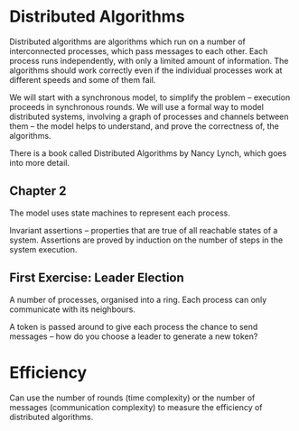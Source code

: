 # Distributed Algorithms

Distributed algorithms are algorithms which run on a number of interconnected processes, which pass messages to each other. Each process runs independently, with only a limited amount of information. The algorithms should work correctly even if the individual processes work at different speeds and some of them fail.

We will start with a synchronous model, to simplify the problem – execution proceeds in synchronous rounds. We will use a formal way to model distributed systems, involving a graph of processes and channels between them – the model helps to understand, and prove the correctness of, the algorithms.

There is a book called Distributed Algorithms by Nancy Lynch, which goes into more detail.

## Chapter 2

The model uses state machines to represent each process.

Invariant assertions – properties that are true of all reachable states of a system. Assertions are proved by induction on the number of steps in the system execution.

## First Exercise: Leader Election

A number of processes, organised into a ring. Each process can only communicate with its neighbours.

A token is passed around to give each process the chance to send messages – how do you choose a leader to generate a new token?

# Efficiency

Can use the number of rounds (time complexity) or the number of messages (communication complexity) to measure the efficiency of distributed algorithms.
